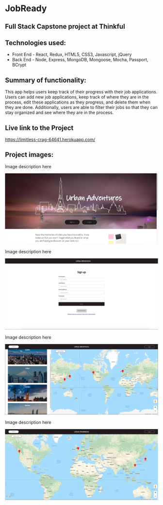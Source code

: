 # JobReady

## Full Stack Capstone project at Thinkful

## Technologies used:
* Front End - React, Redux, HTML5, CSS3, Javascript, jQuery
* Back End - Node, Express, MongoDB, Mongoose, Mocha, Passport, BCrypt


## Summary of functionality:
This app helps users keep track of their progress with their job applications. Users can add new job applications, keep track of where they are in the process, edit these applications as they progress, and delete them when they are done. Additionally, users are able to filter their jobs so that they can stay organized and see where they are in the process.


## Live link to the Project

https://limitless-crag-64641.herokuapp.com/

## Project images:

Image description here

<img src="https://github.com/tcw5038/UrbanAdventures/blob/master/Images/LandingPage.png?raw=true"/>

Image description here

<img src="https://github.com/tcw5038/UrbanAdventures/blob/master/Images/SignupPage.png?raw=true"/>

Image description here

<img src="https://github.com/tcw5038/UrbanAdventures/blob/master/Images/CitiesPage.png?raw=true"/>

Image description here

<img src="https://github.com/tcw5038/UrbanAdventures/blob/master/Images/MapPage.png?raw=true"/>
